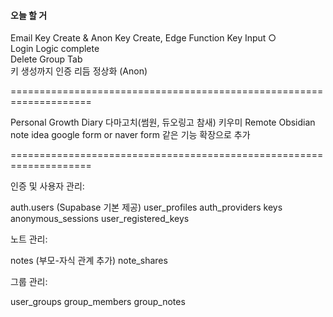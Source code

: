 #### 오늘 할 거

Email Key Create & Anon Key Create, Edge Function Key Input ○ </br>
Login Logic complete </br>
Delete Group Tab </br>
키 생성까지 인증 리듬 정상화 (Anon) </br>

====================================================================

Personal Growth Diary 다마고치(썸원, 듀오링고 참새) 키우미
Remote Obsidian note idea
google form or naver form 같은 기능 확장으로 추가 

====================================================================

인증 및 사용자 관리:

auth.users (Supabase 기본 제공)
user_profiles
auth_providers
keys
anonymous_sessions
user_registered_keys

노트 관리:

notes (부모-자식 관계 추가)
note_shares

그룹 관리:

user_groups
group_members
group_notes
